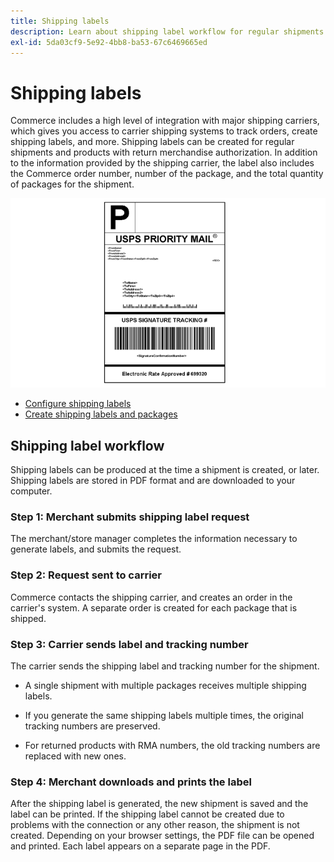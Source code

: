 ```yaml
---
title: Shipping labels
description: Learn about shipping label workflow for regular shipments and products with return merchandise authorization.
exl-id: 5da03cf9-5e92-4bb8-ba53-67c6469665ed
---
```

# Shipping labels

Commerce includes a high level of integration with major shipping carriers, which gives you access to carrier shipping systems to track orders, create shipping labels, and more. Shipping labels can be created for regular shipments and products with return merchandise authorization. In addition to the information provided by the shipping carrier, the label also includes the Commerce order number, number of the package, and the total quantity of packages for the shipment.

![USPS Priority Shipping Label](./assets/shipping-usps-priority-label.png)<!-- zoom -->

- [Configure shipping labels](shipping-label-configure.md)
- [Create shipping labels and packages](shipping-label-create.md)

## Shipping label workflow

Shipping labels can be produced at the time a shipment is created, or later. Shipping labels are stored in PDF format and are downloaded to your computer.

### Step 1: Merchant submits shipping label request

The merchant/store manager completes the information necessary to generate labels, and submits the request.

### Step 2: Request sent to carrier

Commerce contacts the shipping carrier, and creates an order in the carrier's system. A separate order is created for each package that is shipped.

### Step 3: Carrier sends label and tracking number

The carrier sends the shipping label and tracking number for the shipment.

- A single shipment with multiple packages receives multiple shipping labels.

- If you generate the same shipping labels multiple times, the original tracking numbers are preserved.

- For returned products with RMA numbers, the old tracking numbers are replaced with new ones.

### Step 4: Merchant downloads and prints the label

After the shipping label is generated, the new shipment is saved and the label can be printed. If the shipping label cannot be created due to problems with the connection or any other reason, the shipment is not created. Depending on your browser settings, the PDF file can be opened and printed. Each label appears on a separate page in the PDF.
